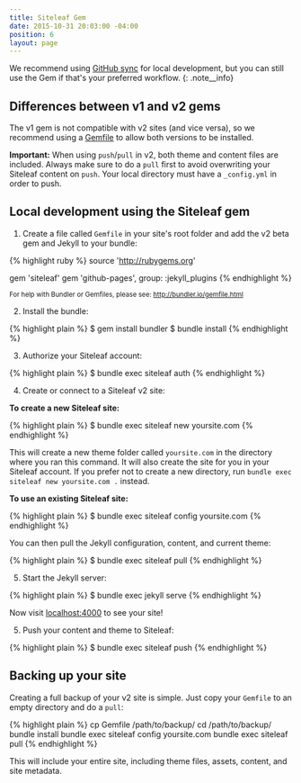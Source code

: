 ```yaml
---
title: Siteleaf Gem
date: 2015-10-31 20:03:00 -04:00
position: 6
layout: page
---
```


We recommend using [GitHub sync](/themes/github-sync/) for local development, but you can still use the Gem if that's your preferred workflow.
{: .note__info}

## Differences between v1 and v2 gems

The v1 gem is not compatible with v2 sites (and vice versa), so we recommend using a [Gemfile](http://bundler.io/gemfile.html) to allow both versions to be installed.

**Important:** When using `push`/`pull` in v2, both theme and content files are included. Always make sure to do a `pull` first to avoid overwriting your Siteleaf content on `push`. Your local directory must have a `_config.yml` in order to push.

## Local development using the Siteleaf gem

1) Create a file called `Gemfile` in your site's root folder and add the v2 beta gem and Jekyll to your bundle:

{% highlight ruby %}
source 'http://rubygems.org'

gem 'siteleaf'
gem 'github-pages', group: :jekyll_plugins
{% endhighlight %}

<small>For help with Bundler or Gemfiles, please see: <http://bundler.io/gemfile.html></small>

2) Install the bundle:

{% highlight plain %}
$ gem install bundler
$ bundle install
{% endhighlight %}

3) Authorize your Siteleaf account:

{% highlight plain %}
$ bundle exec siteleaf auth
{% endhighlight %}

4) Create or connect to a Siteleaf v2 site:

**To create a new Siteleaf site:**

{% highlight plain %}
$ bundle exec siteleaf new yoursite.com
{% endhighlight %}

This will create a new theme folder called `yoursite.com` in the directory where you ran this command. It will also create the site for you in your Siteleaf account. If you prefer not to create a new directory, run `bundle exec siteleaf new yoursite.com .` instead.

**To use an existing Siteleaf site:**

{% highlight plain %}
$ bundle exec siteleaf config yoursite.com
{% endhighlight %}

You can then pull the Jekyll configuration, content, and current theme:

{% highlight plain %}
$ bundle exec siteleaf pull
{% endhighlight %}

5) Start the Jekyll server:

{% highlight plain %}
$ bundle exec jekyll serve
{% endhighlight %}

Now visit [localhost:4000](http://localhost:4000) to see your site!

5) Push your content and theme to Siteleaf:

{% highlight plain %}
$ bundle exec siteleaf push
{% endhighlight %}

## Backing up your site

Creating a full backup of your v2 site is simple. Just copy your `Gemfile` to an empty directory and do a `pull`:

{% highlight plain %}
cp Gemfile /path/to/backup/
cd /path/to/backup/
bundle install
bundle exec siteleaf config yoursite.com
bundle exec siteleaf pull
{% endhighlight %}

This will include your entire site, including theme files, assets, content, and site metadata.